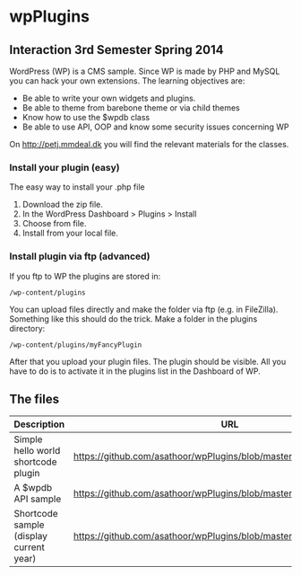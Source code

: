 wpPlugins
=========

## Interaction 3rd Semester Spring 2014 

WordPress (WP) is a CMS sample. Since WP is made by PHP and MySQL you can hack your own extensions. The learning objectives are:

* Be able to write your own widgets and plugins.
* Be able to theme from barebone theme or via child themes
* Know how to use the $wpdb class
* Be able to use API, OOP and know some security issues concerning WP

On http://petj.mmdeal.dk you will find the relevant materials for the classes.

### Install your plugin (easy)

The easy way to install your .php file

1. Download the zip file.
2. In the WordPress Dashboard > Plugins > Install
3. Choose from file.
4. Install from your local file.

### Install plugin via ftp (advanced)

If you ftp to WP the plugins are stored in:

    /wp-content/plugins

You can upload files directly and make the folder via ftp (e.g. in FileZilla). Something like this should do the trick. Make a folder in the plugins directory:

    /wp-content/plugins/myFancyPlugin

After that you upload your plugin files. The plugin should be visible. All you have to do is to activate it in the plugins list in the Dashboard of WP.

## The files

| Description | URL |
| ----------- | --- |
| Simple hello world shortcode plugin |  https://github.com/asathoor/wpPlugins/blob/master/mojn.php |
| A $wpdb API sample | https://github.com/asathoor/wpPlugins/blob/master/petjWpdbSample.php |
| Shortcode sample (display current year) |https://github.com/asathoor/wpPlugins/blob/master/petjYear.php |
